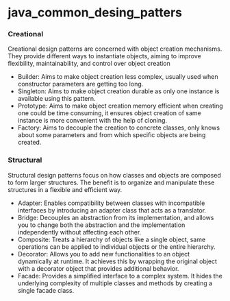 # java_common_desing_patters

### Creational
Creational design patterns are concerned with object creation mechanisms. They provide different ways to instantiate objects, aiming to improve flexibility, maintainability, and control over object creation
- Builder: Aims to make object creation less complex, usually used when constructor parameters are getting too long.
- Singleton: Aims to make object creation durable as only one instance is available using this pattern.
- Prototype: Aims to make object creation memory efficient when creating one could be time consuming, it ensures object creation of same instance is more convenient with the help of cloning.
- Factory: Aims to decouple the creation to concrete classes, only knows about some parameters and from which specific objects are being created.

### Structural
Structural design patterns focus on how classes and objects are composed to form larger structures. The benefit is to organize and manipulate these structures in a flexible and efficient way.
- Adapter: Enables compatibility between classes with incompatible interfaces by introducing an adapter class that acts as a translator.
- Bridge:  Decouples an abstraction from its implementation, and allows you to change both the abstraction and the implementation independently without affecting each other.
- Composite: Treats a hierarchy of objects like a single object, same operations can be applied to individual objects or the entire hierarchy.
- Decorator: Allows you to add new functionalities to an object dynamically at runtime. It achieves this by wrapping the original object with a decorator object that provides additional behavior.
- Facade: Provides a simplified interface to a complex system. It hides the underlying complexity of multiple classes and methods by creating a single facade class. 
